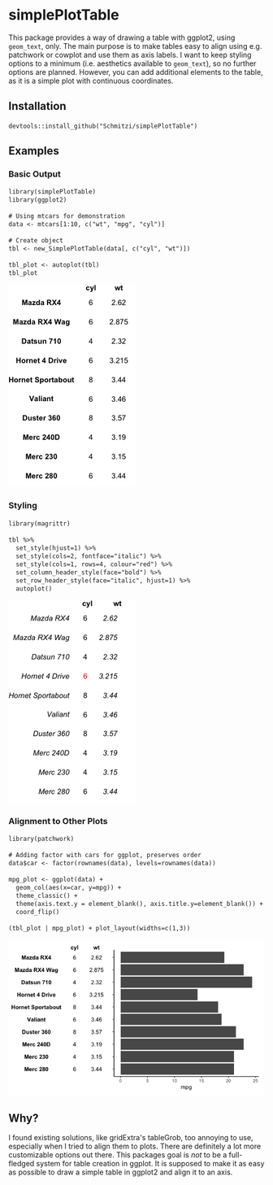 
# simplePlotTable

<!-- badges: start -->
<!-- badges: end -->

This package provides a way of drawing a table with ggplot2, using `geom_text`, only.
The main purpose is to make tables easy to align using e.g. patchwork or cowplot and use them as axis labels.
I want to keep styling options to a minimum (i.e. aesthetics available to `geom_text`),
so no further options are planned.
However, you can add additional elements to the table, as it is a simple plot with continuous coordinates.

## Installation

```{r}
devtools::install_github("Schmitzi/simplePlotTable")
```

## Examples

### Basic Output
```{r}
library(simplePlotTable)
library(ggplot2)

# Using mtcars for demonstration
data <- mtcars[1:10, c("wt", "mpg", "cyl")]

# Create object
tbl <- new_SimplePlotTable(data[, c("cyl", "wt")])

tbl_plot <- autoplot(tbl)
tbl_plot
```

![Basic Output Example](img/plain.png)

### Styling
```{r}
library(magrittr)

tbl %>%
  set_style(hjust=1) %>%
  set_style(cols=2, fontface="italic") %>%
  set_style(cols=1, rows=4, colour="red") %>% 
  set_column_header_style(face="bold") %>% 
  set_row_header_style(face="italic", hjust=1) %>% 
  autoplot()
```

![Styling Example](img/styling.png)

### Alignment to Other Plots
```{r}
library(patchwork)

# Adding factor with cars for ggplot, preserves order
data$car <- factor(rownames(data), levels=rownames(data))

mpg_plot <- ggplot(data) +
  geom_col(aes(x=car, y=mpg)) +
  theme_classic() + 
  theme(axis.text.y = element_blank(), axis.title.y=element_blank()) +
  coord_flip()
  
(tbl_plot | mpg_plot) + plot_layout(widths=c(1,3))
```
![Alignment Example](img/alignment.png)

## Why?
I found existing solutions, like gridExtra's tableGrob, too annoying to use,
especially when I tried to align them to plots.
There are definitely a lot more customizable options out there.
This packages goal is _not_ to be a full-fledged system for table creation in ggplot.
It is supposed to make it as easy as possible to draw a simple table in ggplot2 and align it to an axis.
